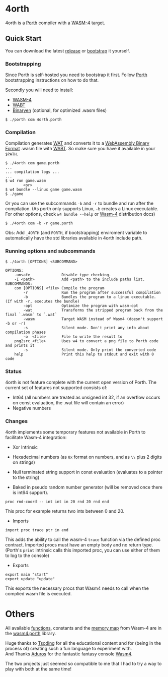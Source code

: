 # 4orth 
4orth is a [Porth](https://gitlab.com/tsoding/porth) compiler with a [WASM-4](https://wasm4.org/) target.

## Quick Start

You can download the latest [release](https://github.com/FrankWPA/4orth/releases) or [bootstrap](https://github.com/FrankWPA/4orth#bootstrapping) it yourself.

### Bootstrapping

Since Porth is self-hosted you need to bootstrap it first. Follow [Porth](https://gitlab.com/tsoding/porth) bootstrapping instructions on how to do that.

Secondly you will need to install:
- [WASM-4](https://wasm4.org/)
- [WABT](https://github.com/WebAssembly/wabt)
- [Binaryen](https://github.com/WebAssembly/binaryen) (optional, for optimized .wasm files)

```console
$ ./porth com 4orth.porth
```

### Compilation

Compilation generates [WAT](https://developer.mozilla.org/en-US/docs/WebAssembly/Understanding_the_text_format) and converts it to a [WebAssembly Binary Format](https://webassembly.github.io/spec/core/binary/index.html) .wasm file with [WABT](https://developer.mozilla.org/en-US/docs/WebAssembly/Text_format_to_wasm). So make sure you have it available in your `$PATH`.

```console
$ ./4orth com game.porth
...
... compilation logs ...
...
$ w4 run game.wasm
        <or>
$ w4 bundle --linux game game.wasm
$ ./game
```

Or you can use the subcommands `-b` and `-r` to bundle and run after the compilation. (As porth only supports Linux, `-b` creates a Linux executable. For other options, check `w4 bundle --help` or [Wasm-4](https://wasm4.org/docs/guides/distribution) distribution docs)

```console
$ ./4orth com -b -r game.porth
```

Obs: Add `_4ORTH` (and `PORTH`, if bootstrapping) enviroment variable to automatically have the std libraries available in 4orth include path.

### Running options and subcommands

```console
$ ./4orth [OPTIONS] <SUBCOMMAND>

OPTIONS:
    -unsafe              Disable type checking.
    -I <path>            Add <path> to the include paths list.
SUBCOMMANDS:
    com [OPTIONS] <file> Compile the program
        -r               Run the program after successful compilation
        -b               Bundles the program to a linux executable. (If with -r, executes the bundle)
        -opt             Optimize the program with wasm-opt
        -wat             Transforms the stripped program back from the final `.wasm` to `.wat`
        -wasm            Target WASM instead of Wasm4 (doesn't support -b or -r)
        -s               Silent mode. Don't print any info about compilation phases
        -o  <file>       File to write the result to 
    png2src <file>       Uses w4 to convert a png file to Porth code and prints it
        -s               Silent mode. Only print the converted code
    help                 Print this help to stdout and exit with 0 code
```

### Status

4orth is not feature complete with the current open version of Porth. The current set of features not supported consists of:

- Int64 (all numbers are treated as unsigned int 32, if an overflow occurs on const evaluation, the .wat file will contain an error)
- Negative numbers

### Changes

4orth implements some temporary features not available in Porth to facilitate Wasm-4 integration:

- Xor Intrinsic
- Hexadecimal numbers (as `0x` format on numbers, and as `\\` plus 2 digits on strings)
- Null terminated string support in const evaluation (evaluates to a pointer to the string)

- Baked in pseudo random number generator (will be removed once there is int64 support).
```porth
proc rnd-coord -- int int in 20 rnd 20 rnd end
```
This proc for example returns two ints between 0 and 20.

- Imports
```porth
import proc trace ptr in end
```
This adds the ability to call the wasm-4 `trace` function via the defined proc contract. Imported procs must have an empty body and no return type. 
(Porth's `print` intrinsic calls this imported proc, you can use either of them to log to the console)

- Exports
```porth
export main "start"
export update "update"
```

This exports the necessary procs that Wasm4 needs to call when the complied wasm file is executed.

# Others

All available [functions](https://wasm4.org/docs/reference/functions), constants and the [memory map](https://wasm4.org/docs/reference/memory) from Wasm-4 are in the [wasm4.porth](./wasm4.porth) library.

Huge thanks to [Tsoding](https://github.com/tsoding) for all the educational content and for (being in the process of) creating such a fun language to experiment with.\
And Thanks [Aduros](https://github.com/aduros) for the fantastic fantasy console [Wasm4](https://wasm4.org/).

The two projects just seemed so compatible to me that I had to try a way to play with both at the same time!
